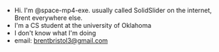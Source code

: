 - Hi. I'm @space-mp4-exe. usually called SolidSlider on the internet, Brent everywhere else.
- I'm a CS student at the university of Oklahoma
- I don't know what I'm doing
- email: brentbristol3@gmail.com
<!---
space-mp4-exe/space-mp4-exe is a ✨ special ✨ repository because its `README.md` (this file) appears on your GitHub profile.
You can click the Preview link to take a look at your changes.
--->
